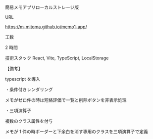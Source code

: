 簡易メモアプリローカルストレージ版

URL

https://m-mitoma.github.io/memo1-app/

工数

2 時間

技術スタック
React, Vite, TypeScript, LocalStorage

【備考】

typescript を導入

・条件付きレンダリング

メモがゼロ件の時は短絡評価で一覧と削除ボタンを非表示処理

・三項演算子

複数のクラス属性を付与

メモが 1 件の時ボーダーと下余白を消す専用のクラスを三項演算子で定義
